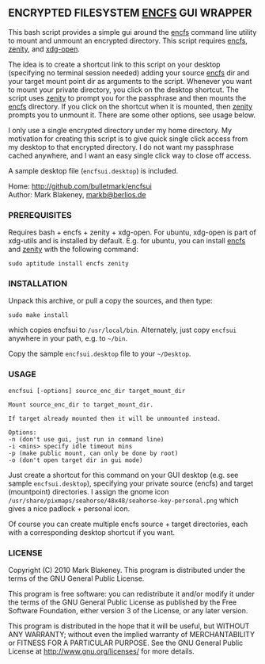 ## ENCRYPTED FILESYSTEM [ENCFS](http://www.arg0.net/encfs) GUI WRAPPER

This bash script provides a simple gui around the
[encfs](http://www.arg0.net/encfs) command line utility to mount
and unmount an encrypted directory. This script requires
[encfs](http://www.arg0.net/encfs),
[zenity](http://live.gnome.org/Zenity), and
[xdg-open](http://portland.freedesktop.org/wiki/).

The idea is to create a shortcut link to this script on your desktop
(specifying no terminal session needed) adding your source
[encfs](http://www.arg0.net/encfs) dir and your target mount
point dir as arguments to the script. Whenever you want to mount your
private directory, you click on the desktop shortcut. The script uses
[zenity](http://live.gnome.org/Zenity) to prompt you for the passphrase
and then mounts the [encfs](http://www.arg0.net/encfs) directory.
If you click on the shortcut when it is mounted, then
[zenity](http://live.gnome.org/Zenity) prompts you to unmount it. There
are some other options, see usage below.

I only use a single encrypted directory under my home directory. My
motivation for creating this script is to give quick single click access
from my desktop to that encrypted directory. I do not want my passphrase
cached anywhere, and I want an easy single click way to close off access.

A sample desktop file (`encfsui.desktop`) is included.

Home: <http://github.com/bulletmark/encfsui>  
Author: Mark Blakeney, <markb@berlios.de>

### PREREQUISITES

Requires bash + encfs + zenity + xdg-open. For ubuntu, xdg-open is part
of xdg-utils and is installed by default. E.g. for ubuntu, you can
install [encfs](http://www.arg0.net/encfs) and
[zenity](http://live.gnome.org/Zenity) with the following command:

    sudo aptitude install encfs zenity

### INSTALLATION

Unpack this archive, or pull a copy the sources, and then type:

    sudo make install

which copies encfsui to `/usr/local/bin`. Alternately, just copy
`encfsui` anywhere in your path, e.g. to `~/bin`.

Copy the sample `encfsui.desktop` file to your `~/Desktop`.

### USAGE

    encfsui [-options] source_enc_dir target_mount_dir

    Mount source_enc_dir to target_mount_dir.

    If target already mounted then it will be unmounted instead.

    Options:
    -n (don't use gui, just run in command line)
    -i <mins> specify idle timeout mins
    -p (make public mount, can only be done by root)
    -o (don't open target dir in gui mode)

Just create a shortcut for this command on your GUI desktop (e.g. see
sample `encfsui.desktop`), specifying your private source (encfs) and
target (mountpoint) directories. I assign the gnome icon
`/usr/share/pixmaps/seahorse/48x48/seahorse-key-personal.png` which
gives a nice padlock + personal icon.

Of course you can create multiple encfs source + target directories,
each with a corresponding desktop shortcut if you want.

### LICENSE

Copyright (C) 2010 Mark Blakeney. This program is distributed under the
terms of the GNU General Public License.

This program is free software: you can redistribute it and/or modify it
under the terms of the GNU General Public License as published by the
Free Software Foundation, either version 3 of the License, or any later
version.

This program is distributed in the hope that it will be useful, but
WITHOUT ANY WARRANTY; without even the implied warranty of
MERCHANTABILITY or FITNESS FOR A PARTICULAR PURPOSE. See the GNU General
Public License at <http://www.gnu.org/licenses/> for more details.
